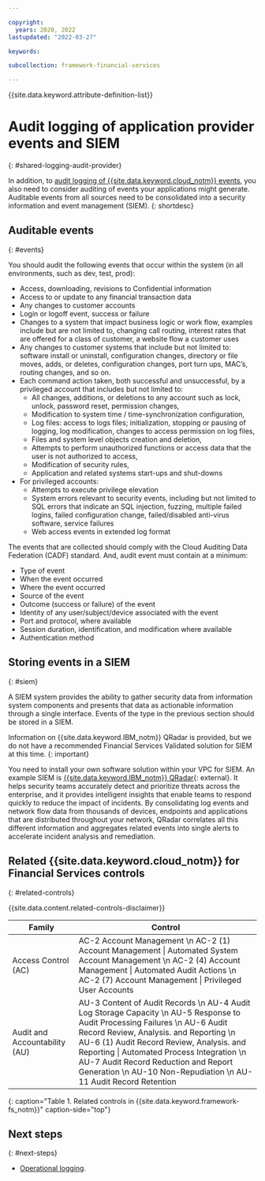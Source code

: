 ```yaml
---

copyright:
  years: 2020, 2022
lastupdated: "2022-03-27"

keywords: 

subcollection: framework-financial-services

---
```


{{site.data.keyword.attribute-definition-list}}

# Audit logging of application provider events and SIEM
{: #shared-logging-audit-provider}

In addition, to [audit logging of {{site.data.keyword.cloud_notm}} events](/docs/framework-financial-services?topic=framework-financial-services-vpc-architecture-logging-audit), you also need to consider auditing of events your applications might generate. Auditable events from all sources need to be consolidated into a security information and event management (SIEM).
{: shortdesc}

## Auditable events
{: #events}

You should audit the following events that occur within the system (in all environments, such as dev, test, prod):

* Access, downloading, revisions to Confidential information
* Access to or update to any financial transaction data
* Any changes to customer accounts
* Login or logoff event, success or failure
* Changes to a system that impact business logic or work flow, examples include but are not limited to, changing call routing, interest rates that are offered for a class of customer, a website flow a customer uses
* Any changes to customer systems that include but not limited to: software install or uninstall, configuration changes, directory or file moves, adds, or deletes, configuration changes, port turn ups, MAC’s, routing changes, and so on.
* Each command action taken, both successful and unsuccessful, by a privileged account that includes but not limited to:
    * All changes, additions, or deletions to any account such as lock, unlock, password reset, permission changes,
    * Modification to system time / time-synchronization configuration,
    * Log files: access to logs files; initialization, stopping or pausing of logging, log modification, changes to access permission on log files,
    * Files and system level objects creation and deletion,
    * Attempts to perform unauthorized functions or access data that the user is not authorized to access,
    * Modification of security rules,
    * Application and related systems start-ups and shut-downs
* For privileged accounts:
    * Attempts to execute privilege elevation
    * System errors relevant to security events, including but not limited to SQL errors that indicate an SQL injection, fuzzing, multiple failed logins, failed configuration change, failed/disabled anti-virus software, service failures
    * Web access events in extended log format

The events that are collected should comply with the Cloud Auditing Data Federation (CADF) standard. And, audit event must contain at a minimum:

* Type of event
* When the event occurred
* Where the event occurred
* Source of the event
* Outcome (success or failure) of the event
* Identity of any user/subject/device associated with the event
* Port and protocol, where available
* Session duration, identification, and modification where available
* Authentication method

## Storing events in a SIEM
{: #siem}

A SIEM system provides the ability to gather security data from information system components and presents that data as actionable information through a single interface. Events of the type in the previous section should be stored in a SIEM.



Information on {{site.data.keyword.IBM_notm}} QRadar is provided, but we do not have a recommended Financial Services Validated solution for SIEM at this time.
{: important}

You need to install your own software solution within your VPC for SIEM. An example SIEM is [{{site.data.keyword.IBM_notm}} QRadar](https://www.ibm.com/products/qradar-siem){: external}. It helps security teams accurately detect and prioritize threats across the enterprise, and it provides intelligent insights that enable teams to respond quickly to reduce the impact of incidents. By consolidating log events and network flow data from thousands of devices, endpoints and applications that are distributed throughout your network, QRadar correlates all this different information and aggregates related events into single alerts to accelerate incident analysis and remediation.

## Related {{site.data.keyword.cloud_notm}} for Financial Services controls
{: #related-controls}

{{site.data.content.related-controls-disclaimer}}

| Family              | Control                                           |
|---------------------|---------------------------------------------------|
| Access Control (AC) | AC-2 Account Management \n AC-2 (1) Account Management &#124; Automated System Account Management \n AC-2 (4) Account Management &#124; Automated Audit Actions \n AC-2 (7) Account Management &#124; Privileged User Accounts |
| Audit and Accountability (AU) | AU-3 Content of Audit Records \n AU-4 Audit Log Storage Capacity \n AU-5 Response to Audit Processing Failures \n AU-6 Audit Record Review, Analysis. and Reporting \n AU-6 (1) Audit Record Review, Analysis. and Reporting &#124; Automated Process Integration \n AU-7 Audit Record Reduction and Report Generation \n AU-10 Non-Repudiation \n AU-11 Audit Record Retention |
{: caption="Table 1. Related controls in {{site.data.keyword.framework-fs_notm}}" caption-side="top"}

## Next steps
{: #next-steps}

* [Operational logging](/docs/framework-financial-services?topic=framework-financial-services-vpc-architecture-logging-operational).
